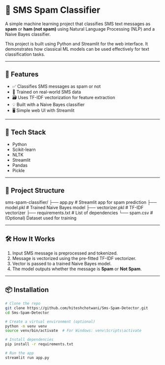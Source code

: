 # 📩 SMS Spam Classifier

A simple machine learning project that classifies SMS text messages as **spam** or **ham (not spam)** using Natural Language Processing (NLP) and a Naive Bayes classifier.

This project is built using Python and Streamlit for the web interface. It demonstrates how classical ML models can be used effectively for text classification tasks.

---

## 🚀 Features

- ✅ Classifies SMS messages as spam or not
- 🧠 Trained on real-world SMS data
- 🗃️ Uses TF-IDF vectorization for feature extraction
- 💡 Built with a Naive Bayes classifier
- 🖥️ Simple web UI with Streamlit

---

## 🧠 Tech Stack

- Python
- Scikit-learn
- NLTK
- Streamlit
- Pandas
- Pickle

---

## 📁 Project Structure
sms-spam-classifier/
├── app.py # Streamlit app for spam prediction
├── model.pkl # Trained Naive Bayes model
├── vectorizer.pkl # TF-IDF vectorizer
├── requirements.txt # List of dependencies
└── spam.csv # (Optional) Dataset used for training


---

## 🛠️ How It Works

1. Input SMS message is preprocessed and tokenized.
2. Message is vectorized using the pre-fitted TF-IDF vectorizer.
3. Vector is passed to a trained Naive Bayes model.
4. The model outputs whether the message is **Spam** or **Not Spam**.

---

## 📦 Installation

```bash
# Clone the repo
git clone https://github.com/hiteshchotwani/Sms-Spam-Detector.git
cd Sms-Spam-Detector

# Create a virtual environment (optional)
python -m venv venv
source venv/bin/activate  # For Windows: venv\Scripts\activate

# Install dependencies
pip install -r requirements.txt

# Run the app
streamlit run app.py

